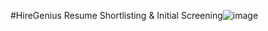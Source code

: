 #HireGenius
Resume Shortlisting & Initial Screening![image](https://github.com/user-attachments/assets/7739b553-8e32-4d0a-928b-8afabb156fc7)

